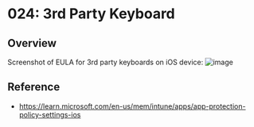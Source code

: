 # 024: 3rd Party Keyboard

## Overview
Screenshot of EULA for 3rd party keyboards on iOS device:
![image](https://github.com/microsoft/zerotrustassessment/assets/20829177/d70a3ecb-8b48-4f63-af5f-f44eec79fa6a)



## Reference

* https://learn.microsoft.com/en-us/mem/intune/apps/app-protection-policy-settings-ios

